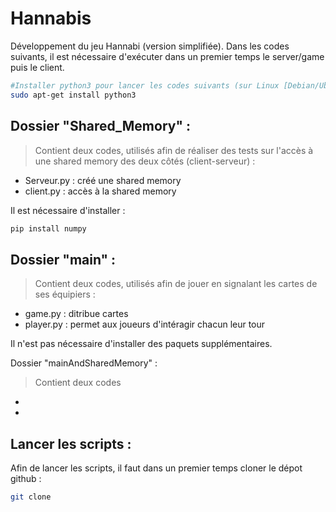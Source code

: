 # Hannabis

Développement du jeu Hannabi (version simplifiée). 
Dans les codes suivants, il est nécessaire d'exécuter dans un premier temps le server/game puis le client.

```bash
#Installer python3 pour lancer les codes suivants (sur Linux [Debian/Ubuntu]) :
sudo apt-get install python3
```

## Dossier "Shared_Memory" :
> Contient deux codes, utilisés afin de réaliser des tests sur l'accès à une shared memory des deux côtés (client-serveur) :
- Serveur.py : créé une shared memory
- client.py : accès à la shared memory

Il est nécessaire d'installer :
```bash
pip install numpy
```
## Dossier "main" :
> Contient deux codes, utilisés afin de jouer en signalant les cartes de ses équipiers :
- game.py : ditribue cartes
- player.py : permet aux joueurs d'intéragir chacun leur tour

Il n'est pas nécessaire d'installer des paquets supplémentaires.

Dossier "mainAndSharedMemory" :
> Contient deux codes
-
-

## Lancer les scripts : 
Afin de lancer les scripts, il faut dans un premier temps cloner le dépot github : 
```bash
git clone

```
